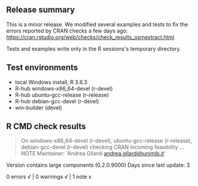 ## Release summary

This is a minor release. We modified several examples and tests to fix the
errors reported by CRAN checks a few days ago:
https://cran.rstudio.org/web/checks/check_results_osmextract.html

Tests and examples write only in the R sessions's temporary directory.

## Test environments
- local Windows install, R 3.6.3
- R-hub windows-x86_64-devel (r-devel)
- R-hub ubuntu-gcc-release (r-release)
- R-hub debian-gcc-devel (r-devel)
- win-builder (devel)

## R CMD check results
> On windows-x86_64-devel (r-devel), ubuntu-gcc-release (r-release), debian-gcc-devel (r-devel)
  checking CRAN incoming feasibility ... NOTE
  Maintainer: 'Andrea Gilardi <andrea.gilardi@unimib.it>'
  
  Version contains large components (0.2.0.9000)
  Days since last update: 3

0 errors √ | 0 warnings √ | 1 note x
